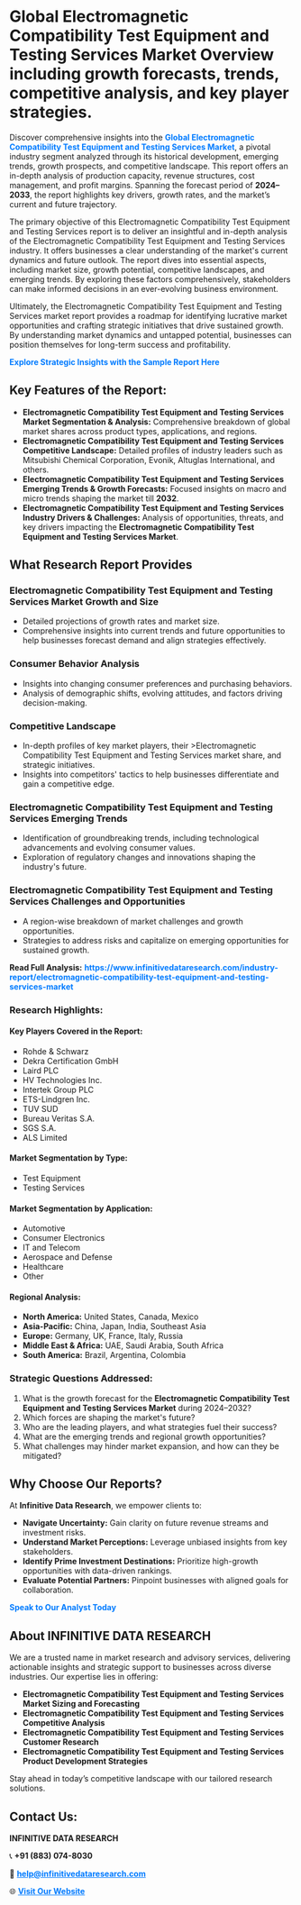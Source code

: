 <h1>Global Electromagnetic Compatibility Test Equipment and Testing Services Market Overview including growth forecasts, trends, competitive analysis, and key player strategies.</h1>
<p>
Discover comprehensive insights into the 
<a href="https://www.infinitivedataresearch.com/industry-report/electromagnetic-compatibility-test-equipment-and-testing-services-market" rel="dofollow" style="color: #007BFF; text-decoration: none;"><strong>Global Electromagnetic Compatibility Test Equipment and Testing Services Market</strong></a>, a pivotal industry segment analyzed through its historical development, emerging trends, growth prospects, and competitive landscape. This report offers an in-depth analysis of production capacity, revenue structures, cost management, and profit margins. Spanning the forecast period of <strong>2024–2033</strong>, the report highlights key drivers, growth rates, and the market’s current and future trajectory.
</p>
<p>
The primary objective of this Electromagnetic Compatibility Test Equipment and Testing Services report is to deliver an insightful and in-depth analysis of the Electromagnetic Compatibility Test Equipment and Testing Services industry. It offers businesses a clear understanding of the market's current dynamics and future outlook. The report dives into essential aspects, including market size, growth potential, competitive landscapes, and emerging trends. By exploring these factors comprehensively, stakeholders can make informed decisions in an ever-evolving business environment.
</p>
<p>
Ultimately, the Electromagnetic Compatibility Test Equipment and Testing Services market report provides a roadmap for identifying lucrative market opportunities and crafting strategic initiatives that drive sustained growth. By understanding market dynamics and untapped potential, businesses can position themselves for long-term success and profitability.
</p>
<p>
<a href="https://www.infinitivedataresearch.com/request-sample/reportId=107155" style="color: #007BFF; text-decoration: none;"><strong>Explore Strategic Insights with the Sample Report Here</strong></a>
</p>

<h2>Key Features of the Report:</h2>
<ul>
<li><strong>Electromagnetic Compatibility Test Equipment and Testing Services Market Segmentation & Analysis:</strong> Comprehensive breakdown of global market shares across product types, applications, and regions.</li>
<li><strong>Electromagnetic Compatibility Test Equipment and Testing Services Competitive Landscape:</strong> Detailed profiles of industry leaders such as Mitsubishi Chemical Corporation, Evonik, Altuglas International, and others.</li>
<li><strong>Electromagnetic Compatibility Test Equipment and Testing Services Emerging Trends & Growth Forecasts:</strong> Focused insights on macro and micro trends shaping the market till <strong>2032</strong>.</li>
<li><strong>Electromagnetic Compatibility Test Equipment and Testing Services Industry Drivers & Challenges:</strong> Analysis of opportunities, threats, and key drivers impacting the <strong>Electromagnetic Compatibility Test Equipment and Testing Services Market</strong>.</li>
</ul>

<h2>What Research Report Provides</h2>
<h3>Electromagnetic Compatibility Test Equipment and Testing Services Market Growth and Size</h3>
<ul>
<li>Detailed projections of growth rates and market size.</li>
<li>Comprehensive insights into current trends and future opportunities to help businesses forecast demand and align strategies effectively.</li>
</ul>

<h3>Consumer Behavior Analysis</h3>
<ul>
<li>Insights into changing consumer preferences and purchasing behaviors.</li>
<li>Analysis of demographic shifts, evolving attitudes, and factors driving decision-making.</li>
</ul>

<h3>Competitive Landscape</h3>
<ul>
<li>In-depth profiles of key market players, their >Electromagnetic Compatibility Test Equipment and Testing Services market share, and strategic initiatives.</li>
<li>Insights into competitors' tactics to help businesses differentiate and gain a competitive edge.</li>
</ul>

<h3>Electromagnetic Compatibility Test Equipment and Testing Services Emerging Trends</h3>
<ul>
<li>Identification of groundbreaking trends, including technological advancements and evolving consumer values.</li>
<li>Exploration of regulatory changes and innovations shaping the industry's future.</li>
</ul>

<h3>Electromagnetic Compatibility Test Equipment and Testing Services Challenges and Opportunities</h3>
<ul>
<li>A region-wise breakdown of market challenges and growth opportunities.</li>
<li>Strategies to address risks and capitalize on emerging opportunities for sustained growth.</li>
</ul>
<p><strong>Read Full Analysis:</strong> <a href="https://www.infinitivedataresearch.com/industry-report/electromagnetic-compatibility-test-equipment-and-testing-services-market" rel="dofollow" style="color: #007BFF; text-decoration: none;"><strong>https://www.infinitivedataresearch.com/industry-report/electromagnetic-compatibility-test-equipment-and-testing-services-market</strong></a></p>
<h3>Research Highlights:</h3>
<h4>Key Players Covered in the Report:</h4>
<ul><li>Rohde &amp; Schwarz</li><li>Dekra Certification GmbH</li><li>Laird PLC</li><li>HV Technologies Inc.</li><li>Intertek Group PLC</li><li>ETS-Lindgren Inc.</li><li>TUV SUD</li><li>Bureau Veritas S.A.</li><li>SGS S.A.</li><li>ALS Limited</li></ul>
<h4>Market Segmentation by Type:</h4>
<ul><li>Test Equipment</li><li>Testing Services</li></ul>
<h4>Market Segmentation by Application:</h4>
<ul><li>Automotive</li><li>Consumer Electronics</li><li>IT and Telecom</li><li>Aerospace and Defense</li><li>Healthcare</li><li>Other</li></ul>

<h4>Regional Analysis:</h4>
<ul>
<li><strong>North America:</strong> United States, Canada, Mexico</li>
<li><strong>Asia-Pacific:</strong> China, Japan, India, Southeast Asia</li>
<li><strong>Europe:</strong> Germany, UK, France, Italy, Russia</li>
<li><strong>Middle East & Africa:</strong> UAE, Saudi Arabia, South Africa</li>
<li><strong>South America:</strong> Brazil, Argentina, Colombia</li>
</ul>

<h3>Strategic Questions Addressed:</h3>
<ol>
<li>What is the growth forecast for the <strong>Electromagnetic Compatibility Test Equipment and Testing Services Market</strong> during 2024–2032?</li>
<li>Which forces are shaping the market's future?</li>
<li>Who are the leading players, and what strategies fuel their success?</li>
<li>What are the emerging trends and regional growth opportunities?</li>
<li>What challenges may hinder market expansion, and how can they be mitigated?</li>
</ol>

<h2>Why Choose Our Reports?</h2>
<p>At <strong>Infinitive Data Research</strong>, we empower clients to:</p>
<ul>
<li><strong>Navigate Uncertainty:</strong> Gain clarity on future revenue streams and investment risks.</li>
<li><strong>Understand Market Perceptions:</strong> Leverage unbiased insights from key stakeholders.</li>
<li><strong>Identify Prime Investment Destinations:</strong> Prioritize high-growth opportunities with data-driven rankings.</li>
<li><strong>Evaluate Potential Partners:</strong> Pinpoint businesses with aligned goals for collaboration.</li>
</ul>
<p><a href="https://www.infinitivedataresearch.com/industry-report/electromagnetic-compatibility-test-equipment-and-testing-services-market" rel="dofollow" style="color: #007BFF; text-decoration: none;"><strong>Speak to Our Analyst Today</strong></a></p>

<h2>About INFINITIVE DATA RESEARCH</h2>
<p>We are a trusted name in market research and advisory services, delivering actionable insights and strategic support to businesses across diverse industries. Our expertise lies in offering:</p>
<ul>
<li><strong>Electromagnetic Compatibility Test Equipment and Testing Services Market Sizing and Forecasting</strong></li>
<li><strong>Electromagnetic Compatibility Test Equipment and Testing Services Competitive Analysis</strong></li>
<li><strong>Electromagnetic Compatibility Test Equipment and Testing Services Customer Research</strong></li>
<li><strong>Electromagnetic Compatibility Test Equipment and Testing Services Product Development Strategies</strong></li>
</ul>
<p>Stay ahead in today’s competitive landscape with our tailored research solutions.</p>

<h2>Contact Us:</h2>
<p><strong>INFINITIVE DATA RESEARCH</strong></p>
<p>📞 <strong>+91 (883) 074-8030</strong></p>
<p>📧 <strong><a href="mailto:help@infinitivedataresearch.com" style="color: #007BFF;">help@infinitivedataresearch.com</a></strong></p>
<p>🌐 <strong><a href="https://www.infinitivedataresearch.com" rel="dofollow" style="color: #007BFF;">Visit Our Website</a></strong></p>